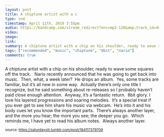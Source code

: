 ```yaml
---
layout: post
title: A chiptune artist with a c
type: snd
timestamp: April 11th, 2019 3:55pm
audio: https://bandcamp.com/stream_redirect?enc=mp3-128&amp;track_id=4018849524&amp;ts=1618890939&amp;t=f841d275473204a2049ece52e688549cb398c378
video: 
image: 
link: 
summary: A chiptune artist with a chip on his shoulder, ready to wave some squares off the track.Nario recently announced that he was going to get...
tags: ["recommended", "music", "chiptune", "8bit", "nario"]
comments: true
---
```


A chiptune artist with a chip on his shoulder, ready to wave some squares off the track.  
Nario recently announced that he was going to get back into music.  Then, what, a week later?  He drops an album.  Yes, some tracks are familiar, but it’s all new in some way.  Actually there’s only one title I recognize, but he said something about re-releases so I probably haven’t paid close enough attention.  Anyway, it’s a fantastic return.  8bit glory.
I love his layered progressions and soaring melodies.  It’s a special treat if you ever get to see him share his music via webcam.  He’s into it and his body cues let you know the important parts.  There’s always another layer, and the more you hear; the more you see; the deeper you go.  Which reminds me, I have yet to read his album notes.  Always another layer.
 
  
<small>source: https://saturdayxiii.tumblr.com/post/184117379709</small>
